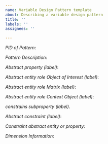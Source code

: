 ```yaml
---
name: Variable Design Pattern template
about: Describing a variable design pattern
title: ''
labels: ''
assignees: ''

---
```


*PID of Pattern*:

*Pattern Description*:

*Abstract property (label)*:

*Abstract entity role Object of Interest (label)*:

*Abstract entity role Matrix (label)*:

*Abstract entity role Context Object (label)*:

*constrains subproperty (label)*.

*Abstract constraint (label)*:

*Constraint abstract entity or property*:

*Dimension Information*:
